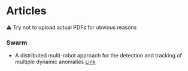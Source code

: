 # Articles

:warning: Try not to upload actual PDFs for obvious reasons

### Swarm
- <span>A distributed multi-robot approach for the detection and tracking of multiple dynamic anomalies <a href="https://www.researchgate.net/publication/282686743_A_distributed_multi-robot_approach_for_the_detection_and_tracking_of_multiple_dynamic_anomalies">Link</a></span>

